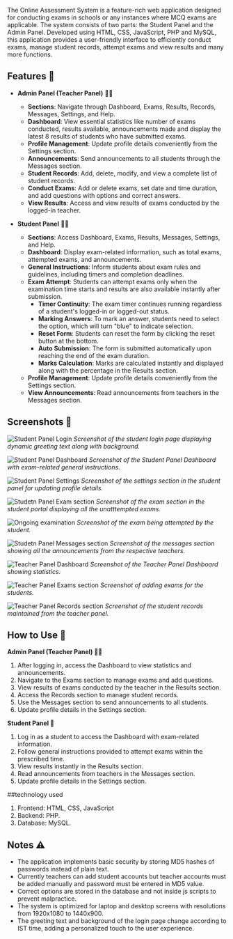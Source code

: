 The Online Assessment System is a feature-rich web application designed for conducting exams in schools or any instances where MCQ exams are applicable. The system consists of two parts: the Student Panel and the Admin Panel. Developed using HTML, CSS, JavaScript, PHP and MySQL, this application provides a user-friendly interface to efficiently conduct exams, manage student records, attempt exams and view results and many more functions.

## Features 🚀

- **Admin Panel (Teacher Panel)** :man_teacher:
  - **Sections**: Navigate through Dashboard, Exams, Results, Records, Messages, Settings, and Help.
  - **Dashboard**: View essential statistics like number of exams conducted, results available, announcements made and display the latest 8 results of students who have submitted exams.
  - **Profile Management**: Update profile details conveniently from the Settings section.
  - **Announcements**: Send announcements to all students through the Messages section.
  - **Student Records**: Add, delete, modify, and view a complete list of student records.
  - **Conduct Exams**: Add or delete exams, set date and time duration, and add questions with options and correct answers.
  - **View Results**: Access and view results of exams conducted by the logged-in teacher.

- **Student Panel** :boy::girl:
  - **Sections**: Access Dashboard, Exams, Results, Messages, Settings, and Help.
  - **Dashboard**: Display exam-related information, such as total exams, attempted exams, and announcements.
  - **General Instructions**: Inform students about exam rules and guidelines, including timers and completion deadlines.
  - **Exam Attempt**: Students can attempt exams only when the examination time starts and results are also available instantly after submission.
    - **Timer Continuity**: The exam timer continues running regardless of a student's logged-in or logged-out status. 
    - **Marking Answers**: To mark an answer, students need to select the option, which will turn "blue" to indicate selection.
    - **Reset Form**: Students can reset the form by clicking the reset button at the bottom.
    - **Auto Submission**: The form is submitted automatically upon reaching the end of the exam duration.
    - **Marks Calculation**: Marks are calculated instantly and displayed along with the percentage in the Results section.
  - **Profile Management**: Update profile details conveniently from the Settings section.
  - **View Announcements**: Read announcements from teachers in the Messages section.

## Screenshots 📸

![Student Panel Login](screenshots/Screenshot_1.png)
*Screenshot of the student login page displaying dynamic greeting text along with background.*


![Student Panel Dashboard](screenshots/Screenshot_9.png)
*Screenshot of the Student Panel Dashboard with exam-related general instructions.*


![Student Panel Settings](screenshots/Screenshot_3.png)
*Screenshot of the settings section in the student panel for updating profile details.*


![Studetn Panel Exam section](screenshots/Screenshot_5.png)
*Screenshot of the exam section in the student portal displaying all the unatttempted exams.*


![Ongoing examination](screenshots/Screenshot_6.png)
*Screenshot of the exam being attempted by the student.*


![Studetn Panel Messages section](screenshots/Screenshot_8.png)
*Screenshot of the messages section showing all the announcements from the respective teachers.*


![Teacher Panel Dashboard](screenshots/Screenshot_10.png)
*Screenshot of the Teacher Panel Dashboard showing statistics.*


![Teacher Panel Exams section](screenshots/Screenshot_4.png)
*Screenshot of adding exams for the students.*


![Teacher Panel Records section](screenshots/Screenshot_11.png)
*Screenshot of the student records maintained from the teacher panel.*


## How to Use 📖

**Admin Panel (Teacher Panel) :man_teacher:**
1. After logging in, access the Dashboard to view statistics and announcements.
2. Navigate to the Exams section to manage exams and add questions.
3. View results of exams conducted by the teacher in the Results section.
4. Access the Records section to manage student records.
5. Use the Messages section to send announcements to all students.
6. Update profile details in the Settings section.

**Student Panel :school:**
1. Log in as a student to access the Dashboard with exam-related information.
2. Follow general instructions provided to attempt exams within the prescribed time.
3. View results instantly in the Results section.
4. Read announcements from teachers in the Messages section.
5. Update profile details in the Settings section.

##technology used

1. Frontend: HTML, CSS, JavaScript
2. Backend: PHP.
3. Database: MySQL.



## Notes ⚠️

- The application implements basic security by storing MD5 hashes of passwords instead of plain text.
- Currently teachers can add student accounts but teacher accounts must be added manually and password must be entered in MD5 value.
- Correct options are stored in the database and not inside js scripts to prevent malpractice.
- The system is optimized for laptop and desktop screens with resolutions from 1920x1080 to 1440x900.
- The greeting text and background of the login page change according to IST time, adding a personalized touch to the user experience.

